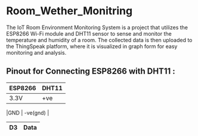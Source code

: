 # Room_Wether_Monitring

The IoT Room Environment Monitoring System is a project that utilizes the ESP8266 Wi-Fi module and DHT11 sensor to sense and monitor the temperature and humidity of a room. The collected data is then uploaded to the ThingSpeak platform, where it is visualized in graph form for easy monitoring and analysis.

Pinout for Connecting ESP8266 with DHT11 :
-------------------------
|ESP8266   |     DHT11  |
|----------|------------|
|3.3V      |    +ve     |

|GND       | -ve(gnd)   |

|D3        |   Data     |
|----------|------------|
